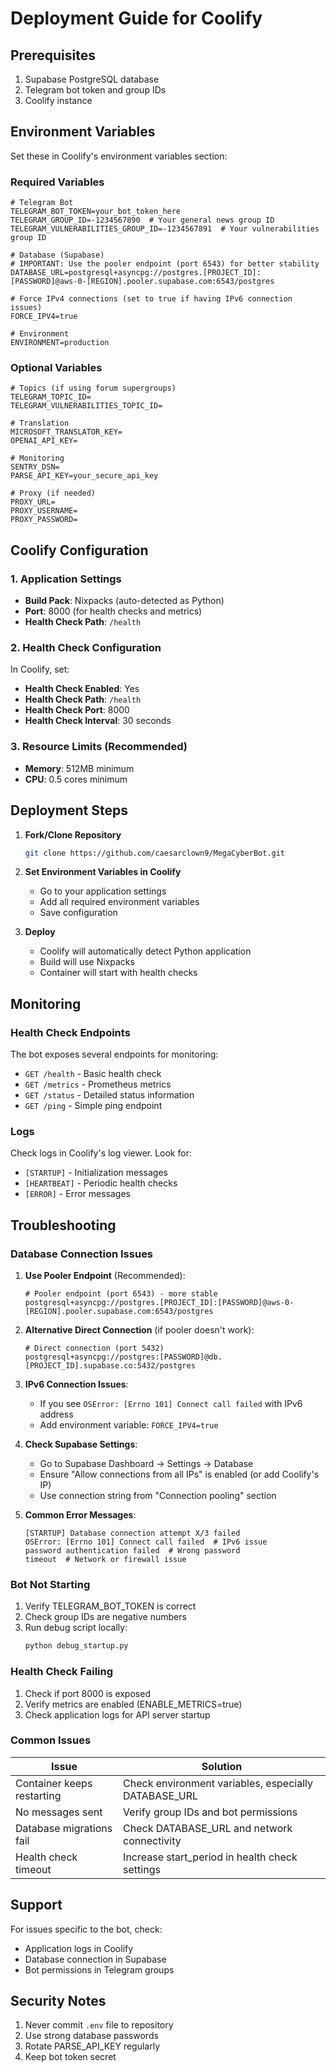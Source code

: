 # Deployment Guide for Coolify

## Prerequisites

1. Supabase PostgreSQL database
2. Telegram bot token and group IDs
3. Coolify instance

## Environment Variables

Set these in Coolify's environment variables section:

### Required Variables

```env
# Telegram Bot
TELEGRAM_BOT_TOKEN=your_bot_token_here
TELEGRAM_GROUP_ID=-1234567890  # Your general news group ID
TELEGRAM_VULNERABILITIES_GROUP_ID=-1234567891  # Your vulnerabilities group ID

# Database (Supabase)
# IMPORTANT: Use the pooler endpoint (port 6543) for better stability
DATABASE_URL=postgresql+asyncpg://postgres.[PROJECT_ID]:[PASSWORD]@aws-0-[REGION].pooler.supabase.com:6543/postgres

# Force IPv4 connections (set to true if having IPv6 connection issues)
FORCE_IPV4=true

# Environment
ENVIRONMENT=production
```

### Optional Variables

```env
# Topics (if using forum supergroups)
TELEGRAM_TOPIC_ID=
TELEGRAM_VULNERABILITIES_TOPIC_ID=

# Translation
MICROSOFT_TRANSLATOR_KEY=
OPENAI_API_KEY=

# Monitoring
SENTRY_DSN=
PARSE_API_KEY=your_secure_api_key

# Proxy (if needed)
PROXY_URL=
PROXY_USERNAME=
PROXY_PASSWORD=
```

## Coolify Configuration

### 1. Application Settings

- **Build Pack**: Nixpacks (auto-detected as Python)
- **Port**: 8000 (for health checks and metrics)
- **Health Check Path**: `/health`

### 2. Health Check Configuration

In Coolify, set:
- **Health Check Enabled**: Yes
- **Health Check Path**: `/health`
- **Health Check Port**: 8000
- **Health Check Interval**: 30 seconds

### 3. Resource Limits (Recommended)

- **Memory**: 512MB minimum
- **CPU**: 0.5 cores minimum

## Deployment Steps

1. **Fork/Clone Repository**
   ```bash
   git clone https://github.com/caesarclown9/MegaCyberBot.git
   ```

2. **Set Environment Variables in Coolify**
   - Go to your application settings
   - Add all required environment variables
   - Save configuration

3. **Deploy**
   - Coolify will automatically detect Python application
   - Build will use Nixpacks
   - Container will start with health checks

## Monitoring

### Health Check Endpoints

The bot exposes several endpoints for monitoring:

- `GET /health` - Basic health check
- `GET /metrics` - Prometheus metrics
- `GET /status` - Detailed status information
- `GET /ping` - Simple ping endpoint

### Logs

Check logs in Coolify's log viewer. Look for:
- `[STARTUP]` - Initialization messages
- `[HEARTBEAT]` - Periodic health checks
- `[ERROR]` - Error messages

## Troubleshooting

### Database Connection Issues

1. **Use Pooler Endpoint** (Recommended):
   ```
   # Pooler endpoint (port 6543) - more stable
   postgresql+asyncpg://postgres.[PROJECT_ID]:[PASSWORD]@aws-0-[REGION].pooler.supabase.com:6543/postgres
   ```
   
2. **Alternative Direct Connection** (if pooler doesn't work):
   ```
   # Direct connection (port 5432)
   postgresql+asyncpg://postgres:[PASSWORD]@db.[PROJECT_ID].supabase.co:5432/postgres
   ```

3. **IPv6 Connection Issues**:
   - If you see `OSError: [Errno 101] Connect call failed` with IPv6 address
   - Add environment variable: `FORCE_IPV4=true`

4. **Check Supabase Settings**:
   - Go to Supabase Dashboard → Settings → Database
   - Ensure "Allow connections from all IPs" is enabled (or add Coolify's IP)
   - Use connection string from "Connection pooling" section

5. **Common Error Messages**:
   ```
   [STARTUP] Database connection attempt X/3 failed
   OSError: [Errno 101] Connect call failed  # IPv6 issue
   password authentication failed  # Wrong password
   timeout  # Network or firewall issue
   ```

### Bot Not Starting

1. Verify TELEGRAM_BOT_TOKEN is correct
2. Check group IDs are negative numbers
3. Run debug script locally:
   ```bash
   python debug_startup.py
   ```

### Health Check Failing

1. Check if port 8000 is exposed
2. Verify metrics are enabled (ENABLE_METRICS=true)
3. Check application logs for API server startup

### Common Issues

| Issue | Solution |
|-------|----------|
| Container keeps restarting | Check environment variables, especially DATABASE_URL |
| No messages sent | Verify group IDs and bot permissions |
| Database migrations fail | Check DATABASE_URL and network connectivity |
| Health check timeout | Increase start_period in health check settings |

## Support

For issues specific to the bot, check:
- Application logs in Coolify
- Database connection in Supabase
- Bot permissions in Telegram groups

## Security Notes

1. Never commit `.env` file to repository
2. Use strong database passwords
3. Rotate PARSE_API_KEY regularly
4. Keep bot token secret